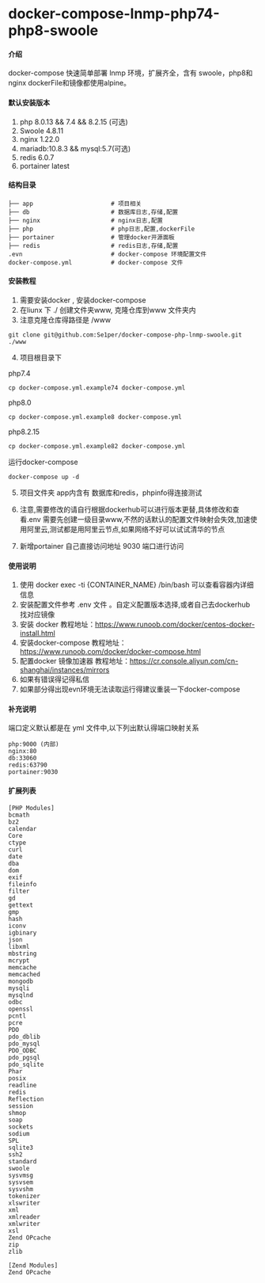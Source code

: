 # docker-compose-lnmp-php74-php8-swoole

#### 介绍
docker-compose 快速简单部署 lnmp 环境，扩展齐全，含有 swoole，php8和nginx dockerFile和镜像都使用alpine。

#### 默认安装版本
1. php 8.0.13 && 7.4 && 8.2.15 (可选)
2. Swoole 4.8.11
3. nginx 1.22.0
4. mariadb:10.8.3 && mysql:5.7(可选)
5. redis 6.0.7
6. portainer latest

#### 结构目录
~~~
├── app                      # 项目相关
├── db                       # 数据库日志,存储,配置
├── nginx                    # nginx日志,配置
├── php                      # php日志,配置,dockerFile
├── portainer                # 管理docker开源面板
├── redis                    # redis日志,存储,配置
.evn                         # docker-compose 环境配置文件
docker-compose.yml           # docker-compose 文件
~~~

#### 安装教程

1. 需要安装docker , 安装docker-compose
2. 在liunx 下 ./ 创建文件夹www, 克隆仓库到www 文件夹内
3. 注意克隆仓库得路径是 /www
~~~
git clone git@github.com:Se1per/docker-compose-php-lnmp-swoole.git ./www
~~~
4. 项目根目录下

php7.4
~~~
cp docker-compose.yml.example74 docker-compose.yml
~~~
php8.0
~~~
cp docker-compose.yml.example8 docker-compose.yml
~~~
php8.2.15
~~~
cp docker-compose.yml.example82 docker-compose.yml
~~~
运行docker-compose 
~~~
docker-compose up -d 
~~~
5. 项目文件夹 app内含有 数据库和redis，phpinfo得连接测试

6. 注意,需要修改的请自行根据dockerhub可以进行版本更替,具体修改和查看.env 需要先创建一级目录www,不然的话默认的配置文件映射会失效,加速使用阿里云,测试都是用阿里云节点,如果网络不好可以试试清华的节点

7. 新增portainer 自己直接访问地址 9030 端口进行访问

#### 使用说明
1. 使用 docker exec -ti {CONTAINER_NAME} /bin/bash 可以查看容器内详细信息
2. 安装配置文件参考 .env 文件 。自定义配置版本选择,或者自己去dockerhub 找对应镜像
3. 安装 docker 教程地址：https://www.runoob.com/docker/centos-docker-install.html
4. 安装docker-compose  教程地址：https://www.runoob.com/docker/docker-compose.html
5. 配置docker 镜像加速器 教程地址：https://cr.console.aliyun.com/cn-shanghai/instances/mirrors
6. 如果有错误得记得私信
7. 如果部分得出现evn环境无法读取运行得建议重装一下docker-compose

#### 补充说明
端口定义默认都是在 yml 文件中,以下列出默认得端口映射关系
~~~
php:9000 (内部)
nginx:80
db:33060
redis:63790
portainer:9030
~~~

#### 扩展列表
~~~
[PHP Modules]
bcmath
bz2
calendar
Core
ctype
curl
date
dba
dom
exif
fileinfo
filter
gd
gettext
gmp
hash
iconv
igbinary
json
libxml
mbstring
mcrypt
memcache
memcached
mongodb
mysqli
mysqlnd
odbc
openssl
pcntl
pcre
PDO
pdo_dblib
pdo_mysql
PDO_ODBC
pdo_pgsql
pdo_sqlite
Phar
posix
readline
redis
Reflection
session
shmop
soap
sockets
sodium
SPL
sqlite3
ssh2
standard
swoole
sysvmsg
sysvsem
sysvshm
tokenizer
xlswriter
xml
xmlreader
xmlwriter
xsl
Zend OPcache
zip
zlib

[Zend Modules]
Zend OPcache
~~~